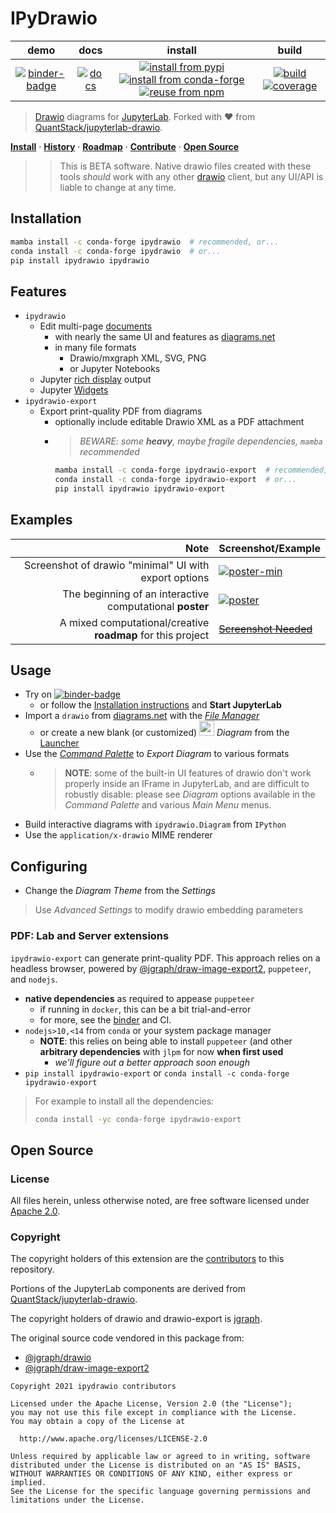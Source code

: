 # IPyDrawio

|            demo             |            docs             |                                                            install                                                             |                               build                                |
| :-------------------------: | :-------------------------: | :----------------------------------------------------------------------------------------------------------------------------: | :----------------------------------------------------------------: |
| [![binder-badge][]][binder] | [![docs][docs-badge]][docs] | [![install from pypi][pypi-badge]][pypi] [![install from conda-forge][conda-badge]][conda] [![reuse from npm][npm-badge]][npm] | [![build][workflow-badge]][workflow] [![coverage][cov-badge]][cov] |

> [Drawio][] diagrams for [JupyterLab][]. Forked with ❤️ from
> [QuantStack/jupyterlab-drawio][].

**[Install](#installation)** &middot; **[History]** &middot; **[Roadmap]**
&middot; **[Contribute][contributing]** &middot; **[Open Source](#open-source)**

> > This is BETA software. Native drawio files created with these tools _should_
> > work with any other [drawio][] client, but any UI/API is liable to change at
> > any time.

## Installation

```bash
mamba install -c conda-forge ipydrawio  # recommended, or...
conda install -c conda-forge ipydrawio  # or...
pip install ipydrawio ipydrawio
```

## Features

- `ipydrawio`
  - Edit multi-page [documents][]
    - with nearly the same UI and features as [diagrams.net][drawio]
    - in many file formats
      - Drawio/mxgraph XML, SVG, PNG
      - or Jupyter Notebooks
  - Jupyter [rich display][] output
  - Jupyter [Widgets][]
- `ipydrawio-export`
  - Export print-quality PDF from diagrams
    - optionally include editable Drawio XML as a PDF attachment
    - > _BEWARE: some **heavy**, maybe fragile dependencies, `mamba`
      > recommended_
      ```bash
      mamba install -c conda-forge ipydrawio-export  # recommended, or...
      conda install -c conda-forge ipydrawio-export  # or...
      pip install ipydrawio ipydrawio-export
      ```

## Examples

|                                                        Note | Screenshot/Example               |
| ----------------------------------------------------------: | :------------------------------- |
|       Screenshot of drawio "minimal" UI with export options | [![poster-min]][poster-min]      |
|    The beginning of an interactive computational **poster** | [![poster][]][poster]            |
| A mixed computational/creative **roadmap** for this project | [~~Screenshot Needed~~][roadmap] |

## Usage

- Try on [![binder-badge][]][binder]
  - or follow the [Installation instructions](#installation) and **Start
    JupyterLab**
- Import a `drawio` from [diagrams.net](https://diagrams.net) with the _[File
  Manager][]_
  - or create a new blank (or customized)
    <img src="https://raw.githubusercontent.com/deathbeds/ipydrawio/master/packages/ipydrawio/style/img/drawio.svg" width="24"/>
    _Diagram_ from the [Launcher][]
- Use the _[Command Palette][]_ to _Export Diagram_ to various formats
  - > **NOTE**: some of the built-in UI features of drawio don't work properly
    > inside an IFrame in JupyterLab, and are difficult to robustly disable:
    > please see _Diagram_ options available in the _Command Palette_ and
    > various _Main Menu_ menus.
- Build interactive diagrams with `ipydrawio.Diagram` from `IPython`
- Use the `application/x-drawio` MIME renderer

## Configuring

- Change the _Diagram Theme_ from the _Settings_

> Use _Advanced Settings_ to modify drawio embedding parameters

### PDF: Lab and Server extensions

`ipydrawio-export` can generate print-quality PDF. This approach relies on a
headless browser, powered by [@jgraph/draw-image-export2], `puppeteer`, and
`nodejs`.

- **native dependencies** as required to appease `puppeteer`
  - if running in `docker`, this can be a bit trial-and-error
  - for more, see the [binder][apt-txt] and CI.
- `nodejs>10,<14` from `conda` or your system package manager
  - **NOTE**: this relies on being able to install `puppeteer` (and other
    **arbitrary dependencies** with `jlpm` for now **when first used**
    - _we'll figure out a better approach soon enough_
- `pip install ipydrawio-export` or
  `conda install -c conda-forge ipydrawio-export`

> For example to install all the dependencies:
>
> ```bash
> conda install -yc conda-forge ipydrawio-export
> ```

## Open Source

### License

All files herein, unless otherwise noted, are free software licensed under
[Apache 2.0].

### Copyright

The copyright holders of this extension are the [contributors][] to this
repository.

Portions of the JupyterLab components are derived from
[QuantStack/jupyterlab-drawio][].

The copyright holders of drawio and drawio-export is
[jgraph](http://www.jgraph.com).

The original source code vendored in this package from:

- [@jgraph/drawio][]
- [@jgraph/draw-image-export2][]

```
Copyright 2021 ipydrawio contributors

Licensed under the Apache License, Version 2.0 (the "License");
you may not use this file except in compliance with the License.
You may obtain a copy of the License at

  http://www.apache.org/licenses/LICENSE-2.0

Unless required by applicable law or agreed to in writing, software
distributed under the License is distributed on an "AS IS" BASIS,
WITHOUT WARRANTIES OR CONDITIONS OF ANY KIND, either express or implied.
See the License for the specific language governing permissions and
limitations under the License.
```

[apache 2.0]: https://github.com/deathbeds/ipydrawio/blob/master/LICENSE.txt
[@jgraph/drawio]: https://github.com/jgraph/drawio
[@jgraph/draw-image-export2]: https://github.com/jgraph/draw-image-export2
[jupyterlab]: https://github.com/jupyterlab/jupyterlab
[drawio]: https://www.diagrams.net
[quantstack/jupyterlab-drawio]: https://github.com/QuantStack/jupyterlab-drawio
[contributors]: https://github.com/deathbeds/ipydrawio/graphs/contributors
[history]: https://github.com/deathbeds/ipydrawio/blob/master/CHANGELOG.md
[binder]:
  http://mybinder.org/v2/gh/deathbeds/ipydrawio/master?urlpath=lab/tree/docs/Poster.dio.svg
[binder-badge]: https://mybinder.org/badge_logo.svg
[workflow-badge]:
  https://github.com/deathbeds/ipydrawio/workflows/.github/workflows/ci.yml/badge.svg
[workflow]:
  https://github.com/deathbeds/ipydrawio/actions?query=branch%3Amaster+workflow%3A.github%2Fworkflows%2Fci.yml
[roadmap]: https://github.com/deathbeds/ipydrawio/blob/master/docs/ROADMAP.ipynb
[conda-badge]: https://img.shields.io/conda/vn/conda-forge/ipydrawio
[conda]: https://anaconda.org/conda-forge/ipydrawio
[pypi-badge]: https://img.shields.io/pypi/v/ipydrawio
[pypi]: https://pypi.org/project/ipydrawio/
[npm]: https://npmjs.com/package/@deathbeds/ipydrawio
[npm-badge]: https://img.shields.io/npm/v/@deathbeds/ipydrawio
[cov-badge]:
  https://codecov.io/gh/deathbeds/ipydrawio/branch/master/graph/badge.svg?token=9B74VKHQDK
[cov]: https://codecov.io/gh/deathbeds/ipydrawio
[docs-badge]: https://readthedocs.org/projects/ipydrawio/badge/?version=latest
[docs]: https://ipydrawio.rtfd.io
[contributing]:
  https://github.com/deathbeds/ipydrawio/blob/master/CONTRIBUTING.md
[documents]:
  https://github.com/deathbeds/ipydrawio/blob/master/docs/Diagram%20Document.ipynb
[rich display]:
  https://github.com/deathbeds/ipydrawio/blob/master/docs/Diagram%20Rich%20Display.ipynb
[widgets]:
  https://github.com/deathbeds/ipydrawio/blob/master/docs/Diagram%20Widgets.ipynb
[puppeteer]: https://github.com/puppeteer/puppeteer
[@jgraph/draw-image-export2]: https://github.com/jgraph/draw-image-export2
[apt-txt]: https://github.com/deathbeds/ipydrawio/blob/master/.binder/apt.txt
[poster-min]:
  https://raw.githubusercontent.com/deathbeds/ipydrawio/master/docs/_static/images/poster.png
[poster]:
  https://raw.githubusercontent.com/deathbeds/ipydrawio/master/docs/Poster.dio.svg
[roadmap]:
  https://nbviewer.jupyter.org/github/deathbeds/ipydrawio/blob/master/docs/ROADMAP.ipynb
[command palette]:
  https://jupyterlab.readthedocs.io/en/stable/user/commands.html?highlight=command%20palette
[launcher]:
  https://jupyterlab.readthedocs.io/en/stable/user/files.html?highlight=Launcher#creating-files-and-activities
[file manager]: https://jupyterlab.readthedocs.io/en/stable/user/files.html
